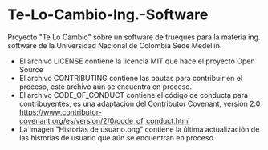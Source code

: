 # Te-Lo-Cambio-Ing.-Software
Proyecto "Te Lo Cambio" sobre un software de trueques para la materia ing. software de la Universidad Nacional de Colombia Sede Medellín.
- El archivo LICENSE contiene la licencia MIT que hace el proyecto Open Source
- El archivo CONTRIBUTING contiene las pautas para contribuir en el proceso, este archivo aún se encuentra en proceso.
- El archivo CODE_OF_CONDUCT contiene el código de conducta para contribuyentes, es una adaptación del Contributor Covenant, versión 2.0 https://www.contributor-covenant.org/es/version/2/0/code_of_conduct.html
- La imagen "Historias de usuario.png" contiene la última actualización de las historias de usuario que aún se encuentran en proceso.
